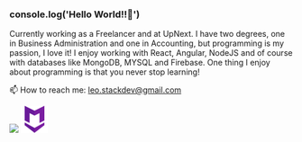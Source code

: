 ### console.log('Hello World!!👋')

Currently working as a Freelancer and at UpNext. I have two degrees, one in Business Administration and one in Accounting, but programming is my passion, I love it! I enjoy working with React, Angular, NodeJS and of course with databases like MongoDB, MYSQL and Firebase. One thing I enjoy about programming is that you never stop learning!

📫 How to reach me: leo.stackdev@gmail.com

![](https://www.reactiongifs.us/wp-content/uploads/2018/07/Working.gif)
![alt text](https://github.com/adam-p/markdown-here/raw/master/src/common/images/icon48.png "Logo Title Text 1")
